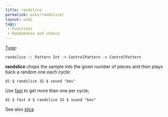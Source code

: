 ```yaml
---
title: randslice
permalink: wiki/randslice/
layout: wiki
tags:
 - Functions
 - Randomness and chance
---
```


[Type](/wiki/Type "wikilink"):

    randslice :: Pattern Int -> ControlPattern -> ControlPattern

**randslice** chops the sample into the given number of pieces and then
plays back a random one each cycle:

    d1 $ randslice 32 $ sound "bev"

Use [fast](fast "wikilink") to get more than one per cycle;

    d1 $ fast 4 $ randslice 32 $ sound "bev"

See also [slice](slice "wikilink")
